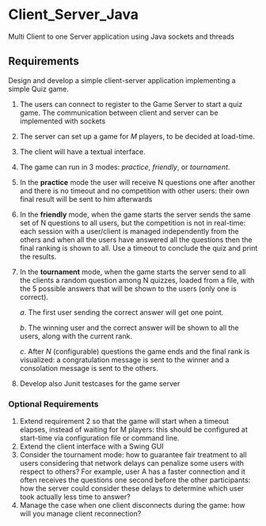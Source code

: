 # Client_Server_Java
Multi Client to one Server application using Java sockets and threads

## Requirements 

Design and develop a simple client-server application implementing a simple Quiz game.
1. The users can connect to register to the Game Server to start a quiz game. The communication between client and server can be implemented with sockets
2. The server can set up a game for *M* players, to be decided at load-time.
3. The client will have a textual interface.
4. The game can run in 3 modes: _practice_, _friendly_, or _tournament_.
5. In the **practice** mode the user will receive N questions one after another and there is no timeout and no competition with other users: their own final result will be sent to him afterwards 
6. In the **friendly** mode, when the game starts the server sends the same set of N questions to all users, but the competition is not in real-time: each session with a user/client is managed independently from the others and when all the users have answered all the questions then the final ranking is shown to all. Use a timeout to conclude the quiz and print the results.
7. In the **tournament** mode, when the game starts the server send to all the clients a random question among N quizzes, loaded from a file, with the 5 possible answers that will be shown to the users (only one is correct).

      *a*. The first user sending the correct answer will get one point.
  
      *b*. The winning user and the correct answer will be shown to all the users, along with the current rank.
  
      *c*. After *N* (configurable) questions the game ends and the final rank is visualized: a congratulation message is sent to the winner and a consolation message is   sent to the others.
  
  8. Develop also Junit testcases for the game server
  ### Optional Requirements
  1. Extend requirement 2 so that the game will start when a timeout elapses, instead of waiting for M players: this should be configured at start-time via configuration file or command line.
  2. Extend the client interface with a Swing GUI 
  3. Consider the tournament mode: how to guarantee fair treatment to all users considering that network delays can penalize some users with respect to others? For example, user A has a faster connection and it often receives the questions one second before the other participants: how the server could consider these delays to determine which user took actually less time to answer?
  4. Manage the case when one client disconnects during the game: how will you manage client reconnection?

